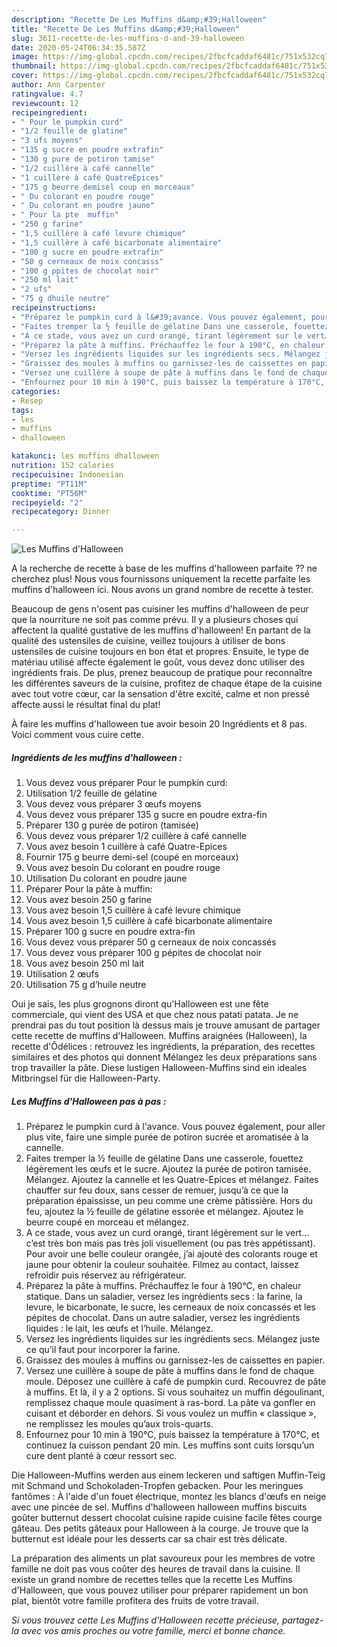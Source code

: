 ```yaml
---
description: "Recette De Les Muffins d&amp;#39;Halloween"
title: "Recette De Les Muffins d&amp;#39;Halloween"
slug: 3611-recette-de-les-muffins-d-and-39-halloween
date: 2020-05-24T06:34:35.587Z
image: https://img-global.cpcdn.com/recipes/2fbcfcaddaf6481c/751x532cq70/les-muffins-dhalloween-photo-principale-de-la-recette.jpg
thumbnail: https://img-global.cpcdn.com/recipes/2fbcfcaddaf6481c/751x532cq70/les-muffins-dhalloween-photo-principale-de-la-recette.jpg
cover: https://img-global.cpcdn.com/recipes/2fbcfcaddaf6481c/751x532cq70/les-muffins-dhalloween-photo-principale-de-la-recette.jpg
author: Ann Carpenter
ratingvalue: 4.7
reviewcount: 12
recipeingredient:
- " Pour le pumpkin curd"
- "1/2 feuille de glatine"
- "3 ufs moyens"
- "135 g sucre en poudre extrafin"
- "130 g pure de potiron tamise"
- "1/2 cuillère à café cannelle"
- "1 cuillère à café QuatreEpices"
- "175 g beurre demisel coup en morceaux"
- " Du colorant en poudre rouge"
- " Du colorant en poudre jaune"
- " Pour la pte  muffin"
- "250 g farine"
- "1,5 cuillère à café levure chimique"
- "1,5 cuillère à café bicarbonate alimentaire"
- "100 g sucre en poudre extrafin"
- "50 g cerneaux de noix concasss"
- "100 g ppites de chocolat noir"
- "250 ml lait"
- "2 ufs"
- "75 g dhuile neutre"
recipeinstructions:
- "Préparez le pumpkin curd à l&#39;avance. Vous pouvez également, pour aller plus vite, faire une simple purée de potiron sucrée et aromatisée à la cannelle."
- "Faites tremper la ½ feuille de gélatine Dans une casserole, fouettez légèrement les œufs et le sucre. Ajoutez la purée de potiron tamisée. Mélangez. Ajoutez la cannelle et les Quatre-Epices et mélangez. Faites chauffer sur feu doux, sans cesser de remuer, jusqu’à ce que la préparation épaississe, un peu comme une crème pâtissière. Hors du feu, ajoutez la ½ feuille de gélatine essorée et mélangez. Ajoutez le beurre coupé en morceau et mélangez."
- "A ce stade, vous avez un curd orangé, tirant légèrement sur le vert…c’est très bon mais pas très joli visuellement (ou pas très appétissant). Pour avoir une belle couleur orangée, j’ai ajouté des colorants rouge et jaune pour obtenir la couleur souhaitée. Filmez au contact, laissez refroidir puis réservez au réfrigérateur."
- "Préparez la pâte à muffins. Préchauffez le four à 190°C, en chaleur statique. Dans un saladier, versez les ingrédients secs : la farine, la levure, le bicarbonate, le sucre, les cerneaux de noix concassés et les pépites de chocolat. Dans un autre saladier, versez les ingrédients liquides : le lait, les œufs et l’huile. Mélangez."
- "Versez les ingrédients liquides sur les ingrédients secs. Mélangez juste ce qu’il faut pour incorporer la farine."
- "Graissez des moules à muffins ou garnissez-les de caissettes en papier."
- "Versez une cuillère à soupe de pâte à muffins dans le fond de chaque moule. Déposez une cuillère à café de pumpkin curd. Recouvrez de pâte à muffins. Et là, il y a 2 options. Si vous souhaitez un muffin dégoulinant, remplissez chaque moule quasiment à ras-bord. La pâte va gonfler en cuisant et déborder en dehors. Si vous voulez un muffin « classique », ne remplissez les moules qu’aux trois-quarts."
- "Enfournez pour 10 min à 190°C, puis baissez la température à 170°C, et continuez la cuisson pendant 20 min. Les muffins sont cuits lorsqu’un cure dent planté à cœur ressort sec."
categories:
- Resep
tags:
- les
- muffins
- dhalloween

katakunci: les muffins dhalloween 
nutrition: 152 calories
recipecuisine: Indonesian
preptime: "PT11M"
cooktime: "PT56M"
recipeyield: "2"
recipecategory: Dinner

---
```



![Les Muffins d&#39;Halloween](https://img-global.cpcdn.com/recipes/2fbcfcaddaf6481c/751x532cq70/les-muffins-dhalloween-photo-principale-de-la-recette.jpg)

A la recherche de recette à base de les muffins d&#39;halloween parfaite ?? ne cherchez plus! Nous vous fournissons uniquement la recette parfaite les muffins d&#39;halloween ici. Nous avons un grand nombre de recette à tester.

Beaucoup de gens n'osent pas cuisiner les muffins d&#39;halloween de peur que la nourriture ne soit pas comme prévu. Il y a plusieurs choses qui affectent la qualité gustative de les muffins d&#39;halloween! En partant de la qualité des ustensiles de cuisine, veillez toujours à utiliser de bons ustensiles de cuisine toujours en bon état et propres. Ensuite, le type de matériau utilisé affecte également le goût, vous devez donc utiliser des ingrédients frais. De plus, prenez beaucoup de pratique pour reconnaître les différentes saveurs de la cuisine, profitez de chaque étape de la cuisine avec tout votre cœur, car la sensation d'être excité, calme et non pressé affecte aussi le résultat final du plat!

<!--inarticleads1-->

À faire les muffins d&#39;halloween tue avoir besoin 20 Ingrédients et 8 pas. Voici comment vous cuire cette.

##### Ingrédients de les muffins d&#39;halloween :

1. Vous devez vous préparer  Pour le pumpkin curd:
1. Utilisation 1/2 feuille de gélatine
1. Vous devez vous préparer 3 œufs moyens
1. Vous devez vous préparer 135 g sucre en poudre extra-fin
1. Préparer 130 g purée de potiron (tamisée)
1. Vous devez vous préparer 1/2 cuillère à café cannelle
1. Vous avez besoin 1 cuillère à café Quatre-Epices
1. Fournir 175 g beurre demi-sel (coupé en morceaux)
1. Vous avez besoin  Du colorant en poudre rouge
1. Utilisation  Du colorant en poudre jaune
1. Préparer  Pour la pâte à muffin:
1. Vous avez besoin 250 g farine
1. Vous avez besoin 1,5 cuillère à café levure chimique
1. Vous avez besoin 1,5 cuillère à café bicarbonate alimentaire
1. Préparer 100 g sucre en poudre extra-fin
1. Vous devez vous préparer 50 g cerneaux de noix concassés
1. Vous devez vous préparer 100 g pépites de chocolat noir
1. Vous avez besoin 250 ml lait
1. Utilisation 2 œufs
1. Utilisation 75 g d’huile neutre


Oui je sais, les plus grognons diront qu&#39;Halloween est une fête commerciale, qui vient des USA et que chez nous patati patata. Je ne prendrai pas du tout position là dessus mais je trouve amusant de partager cette recette de muffins d&#39;Halloween. Muffins araignées (Halloween), la recette d&#39;Ôdélices : retrouvez les ingrédients, la préparation, des recettes similaires et des photos qui donnent Mélangez les deux préparations sans trop travailler la pâte. Diese lustigen Halloween-Muffins sind ein ideales Mitbringsel für die Halloween-Party. 

<!--inarticleads2-->

##### Les Muffins d&#39;Halloween pas à pas :

1. Préparez le pumpkin curd à l&#39;avance. Vous pouvez également, pour aller plus vite, faire une simple purée de potiron sucrée et aromatisée à la cannelle.
1. Faites tremper la ½ feuille de gélatine Dans une casserole, fouettez légèrement les œufs et le sucre. Ajoutez la purée de potiron tamisée. Mélangez. Ajoutez la cannelle et les Quatre-Epices et mélangez. Faites chauffer sur feu doux, sans cesser de remuer, jusqu’à ce que la préparation épaississe, un peu comme une crème pâtissière. Hors du feu, ajoutez la ½ feuille de gélatine essorée et mélangez. Ajoutez le beurre coupé en morceau et mélangez.
1. A ce stade, vous avez un curd orangé, tirant légèrement sur le vert…c’est très bon mais pas très joli visuellement (ou pas très appétissant). Pour avoir une belle couleur orangée, j’ai ajouté des colorants rouge et jaune pour obtenir la couleur souhaitée. Filmez au contact, laissez refroidir puis réservez au réfrigérateur.
1. Préparez la pâte à muffins. Préchauffez le four à 190°C, en chaleur statique. Dans un saladier, versez les ingrédients secs : la farine, la levure, le bicarbonate, le sucre, les cerneaux de noix concassés et les pépites de chocolat. Dans un autre saladier, versez les ingrédients liquides : le lait, les œufs et l’huile. Mélangez.
1. Versez les ingrédients liquides sur les ingrédients secs. Mélangez juste ce qu’il faut pour incorporer la farine.
1. Graissez des moules à muffins ou garnissez-les de caissettes en papier.
1. Versez une cuillère à soupe de pâte à muffins dans le fond de chaque moule. Déposez une cuillère à café de pumpkin curd. Recouvrez de pâte à muffins. Et là, il y a 2 options. Si vous souhaitez un muffin dégoulinant, remplissez chaque moule quasiment à ras-bord. La pâte va gonfler en cuisant et déborder en dehors. Si vous voulez un muffin « classique », ne remplissez les moules qu’aux trois-quarts.
1. Enfournez pour 10 min à 190°C, puis baissez la température à 170°C, et continuez la cuisson pendant 20 min. Les muffins sont cuits lorsqu’un cure dent planté à cœur ressort sec.


Die Halloween-Muffins werden aus einem leckeren und saftigen Muffin-Teig mit Schmand und Schokoladen-Tropfen gebacken. Pour les meringues fantômes : À l&#39;aide d&#39;un fouet électrique, montez les blancs d&#39;œufs en neige avec une pincée de sel. Muffins d&#39;halloween halloween muffins biscuits goûter butternut dessert chocolat cuisine rapide cuisine facile fêtes courge gâteau. Des petits gâteaux pour Halloween à la courge. Je trouve que la butternut est idéale pour les desserts car sa chair est très délicate. 

<!--inarticleads1-->

<p>
La préparation des aliments un plat savoureux pour les membres de votre famille ne doit pas vous coûter des heures de travail dans la cuisine. Il existe un grand nombre de recettes telles que la recette Les Muffins d&#39;Halloween, que vous pouvez utiliser pour préparer rapidement un bon plat, bientôt votre famille profitera des fruits de votre travail.
</p>

<p>
<i>Si vous trouvez cette Les Muffins d&#39;Halloween recette précieuse, partagez-la avec vos amis proches ou votre famille, merci et bonne chance.</i>
</p>
